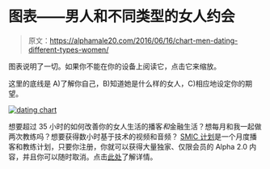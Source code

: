 # 图表——男人和不同类型的女人约会

> 原文：<https://alphamale20.com/2016/06/16/chart-men-dating-different-types-women/>

图表说明了一切。如果你不能在你的设备上阅读它，点击它来缩放。

这里的底线是 A)了解你自己，B)知道她是什么样的女人，C)相应地设定你的期望。

[![dating chart](img/0f1d4f90a582faa919142665f1577047.png)](http://i.imgur.com/TVL7Opz.jpg) 

想要超过 35 小时的如何改善你的女人生活的播客*和*金融生活？想每月和我一起做两次教练吗？想要获得数小时基于技术的视频和音频？ [SMIC 计划](https://alphamale20.kartra.com/page/vIL17)是一个月度播客和教练计划，只要你注册，你就可以获得大量独家、仅限会员的 Alpha 2.0 内容，并且你可以随时取消。点击[此处](https://alphamale20.kartra.com/page/vIL17)了解详情。